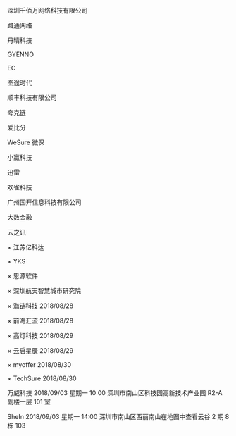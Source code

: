 深圳千佰万网络科技有限公司

路通网络

丹晴科技

GYENNO

EC

图途时代

顺丰科技有限公司

夸克链

爱比分

WeSure 微保

小赢科技

迅雷

欢雀科技

广州国开信息科技有限公司

大数金融

云之讯

× 江苏亿科达

× YKS

× 思源软件

× 深圳航天智慧城市研究院

× 海链科技 2018/08/28

× 前海汇流 2018/08/28

× 高灯科技 2018/08/29

× 云启星辰 2018/08/29

× myoffer 2018/08/30

× TechSure 2018/08/30

万威科技 2018/09/03 星期一 10:00 深圳市南山区科技园高新技术产业园 R2-A 副楼一层 101 室

SheIn 2018/09/03 星期一 14:00 深圳市南山区西丽南山在地图中查看云谷 2 期 8 栋 103
